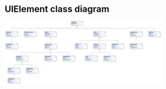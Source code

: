 # UIElement class diagram

<div class="doc-outofdate"/>

![media/uielement-class-diagram-1.png](media/uielement-class-diagram-1.png) 

